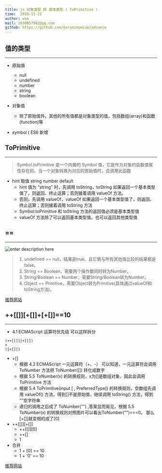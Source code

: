 ```yaml
---
title: js 对象类型 转 基本类型 ( ToPrimitive )
time:  2019-11-21
author: wsm
mail: 1030057982@qq.com
github: https://github.com/Geronimomiao/advance
---
```


## 值的类型
****
* 原始值
	* null
	* undefined
	* number
	* string
	* boolean 
	
* 对象值
	* 除了原始值外，其他的所有值都是对象类型的值，包括数组(array)和函数(function)等 

* symbol ( ES6 新增 

## ToPrimitive
****
> Symbol.toPrimitive 是一个内置的 Symbol 值，它是作为对象的函数值属性存在的，当一个对象转换为对应的原始值时，会调用此函数


* hint 取值 string number default
	* hint 值为 "string" 时，先调用 toString，toString 如果返回一个基本类型值了，则返回、终止运算；否则接着调用 valueOf 方法。
	* 否则，先调用 valueOf，valueOf 如果返回一个基本类型值了，则返回、终止运算；否则接着调用 toString 方法
	* Symbol.toPrimitive 和 toString 方法的返回值必须是基本类型值
	* valueOf 方法除了可以返回基本类型值，也可以返回其他类型值

## ==
****
![enter description here](https://img.wsmpage.cn/learning/2019-11-21/1574297477895.png)
 
> 1. undefined == null，结果是true。且它俩与所有其他值比较的结果都是false。
> 2. String == Boolean，需要两个操作数同时转为Number。
> 3. String/Boolean == Number，需要String/Boolean转为Number。
> 4. Object == Primitive，需要Object转为Primitive(具体通过valueOf和toString方法)。

[推荐网站](https://felix-kling.de/js-loose-comparison/)

## ++[[]][+[]]+[+[]]==10
****
*  4.1 ECMAScript 运算符优先级 可以这样拆分
```
(++[[]][+[]])
+
([+[]])
```
* +[]
	* 根据 4.2 ECMAScript 一元运算符（+、-） 可以知道，一元运算符会调用 ToNumber 方法把 ToNumber([]) 转化成数字
	* 根据 5.5 ToNumber(x) 的转换规则，x为[]是数组对象，因此会调用 ToPrimitive 方法
	* 根据 5.4 ToPrimitive(input [ , PreferredType]) 的转换规则，空数组先调用 valueOf() 方法，得到[]不是原始值，继续调用 toString() 方法，得到 ""空字符串 
	* 递归的调用之后成了 ToNumber("") ,答案显而易见，根据 5.5 ToNumber(x) 的转换规则对照图片可以看出ToNumber("")===0。 那么[+[]]就变相的成了[0] 
* ++[[]][+[]]
	* ++[[]][0]
	* ++[]
	* 1
* 合并
	* 1 + [0] == 10
	* 1 + '0' == 10    


[推荐网站](https://github.com/jawil/blog/issues/5)